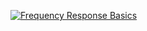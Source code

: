 [![Frequency Response Basics](https://img.youtube.com/vi/y4NqSGGRRJM/0.jpg)](https://youtu.be/y4NqSGGRRJM)